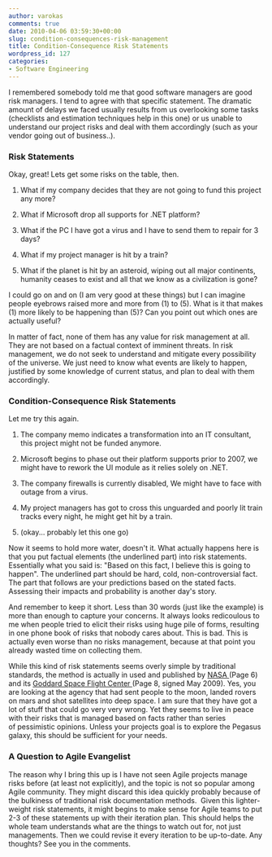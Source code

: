 ```yaml
---
author: varokas
comments: true
date: 2010-04-06 03:59:30+00:00
slug: condition-consequences-risk-management
title: Condition-Consequence Risk Statements
wordpress_id: 127
categories:
- Software Engineering
---
```


I remembered somebody told me that good software managers are good risk managers. I tend to agree with that specific statement. The dramatic amount of delays we faced usually results from us overlooking some tasks (checklists and estimation techniques help in this one) or us unable to understand our project risks and deal with them accordingly (such as your vendor going out of business..).


### Risk Statements


Okay, great! Lets get some risks on the table, then.



	
  1. What if my company decides that they are not going to fund this project any more?

	
  2. What if Microsoft drop all supports for .NET platform?

	
  3. What if the PC I have got a virus and I have to send them to repair for 3 days?

	
  4. What if my project manager is hit by a train?

	
  5. What if the planet is hit by an asteroid, wiping out all major continents, humanity ceases to exist and all that we know as a civilization is gone?


I could go on and on (I am very good at these things) but I can imagine people eyebrows raised more and more from (1) to (5). What is it that makes (1) more likely to be happening than (5)? Can you point out which ones are actually useful?

In matter of fact, none of them has any value for risk management at all. They are not based on a factual context of imminent threats. In risk management, we do not seek to understand and mitigate every possibility of the universe. We just need to know what events are likely to happen, justified by some knowledge of current status, and plan to deal with them accordingly.


### Condition-Consequence Risk Statements


Let me try this again.



	
  1. The company memo indicates a transformation into an IT consultant, this project might not be funded anymore.

	
  2. Microsoft begins to phase out their platform supports prior to 2007, we might have to rework the UI module as it relies solely on .NET.

	
  3. The company firewalls is currently disabled, We might have to face with outage from a virus.

	
  4. My project managers has got to cross this unguarded and poorly lit train tracks every night, he might get hit by a train.

	
  5. (okay... probably let this one go)


Now it seems to hold more water, doesn't it. What actually happens here is that you put factual elements (the underlined part) into risk statements. Essentially what you said is: "Based on this fact, I believe this is going to happen". The underlined part should be hard, cold, non-controversial fact. The part that follows are your predictions based on the stated facts. Assessing their impacts and probability is another day's story.

And remember to keep it short. Less than 30 words (just like the example) is more than enough to capture your concerns. It always looks redicoulous to me when people tried to elicit their risks using huge pile of forms, resulting in one phone book of risks that nobody cares about. This is bad. This is actually even worse than no risks management, because at that point you already wasted time on collecting them.

While this kind of risk statements seems overly simple by traditional standards, the method is actually in used and published by [NASA ](https://docs.google.com/viewer?url=http://process.nasa.gov/documents/riskmgmt.pdf)(Page 6) and its [Goddard Space Flight Center ](https://docs.google.com/viewer?url=http://standards.gsfc.nasa.gov/gsfc-std/gsfc-std-0002.pdf)(Page 8, signed May 2009). Yes, you are looking at the agency that had sent people to the moon, landed rovers on mars and shot satellites into deep space. I am sure that they have got a lot of stuff that could go very very wrong. Yet they seems to live in peace with their risks that is managed based on facts rather than series of pessimistic opinions. Unless your projects goal is to explore the Pegasus galaxy, this should be sufficient for your needs.


### A Question to Agile Evangelist


The reason why I bring this up is I have not seen Agile projects manage risks before (at least not explicitly), and the topic is not so popular among Agile community. They might discard this idea quickly probably because of the bulkiness of traditional risk documentation methods.  Given this lighter-weight risk statements, it might begins to make sense for Agile teams to put 2-3 of these statements up with their iteration plan. This should helps the whole team understands what are the things to watch out for, not just managements. Then we could revise it every iteration to be up-to-date. Any thoughts? See you in the comments.
